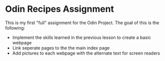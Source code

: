 # Odin Recipes Assignment
<p>This is my first "full" assignment for the Odin Project. The goal of this is the following:</p>
<p>
  <ul>
    <li>Implement the skills learned in the previous lesson to create a basic webpage</li>
    <li>Link seperate pages to the the main index page</li>
    <li>Add pictures to each webpage with the alternate text for screen readers</li>
  </ul>
</p>
